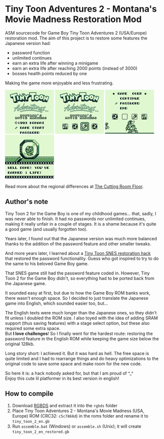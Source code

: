 # Tiny Toon Adventures 2 - Montana's Movie Madness Restoration Mod
ASM sourcecode for Game Boy Tiny Toon Adventures 2 (USA/Europe) restoration mod. The aim of this project is to restore some features the Japanese version had:

- password function
- unlimited continues
- earn an extra life after winning a minigame
- earn an extra life after reaching 2000 points (instead of 3000)
- bosses health points reduced by one

Making the game more enjoyable and less frustrating.

![Title screen with password menu](screenshots/title_screen.png)
![Title screen with password feature](screenshots/screenshot0.png)
![Game over screen with password feature](screenshots/screenshot1.png)
![Extra life earnt in minigame](screenshots/screenshot2.png)

Read more about the regional differences at [The Cutting Room Floor](https://tcrf.net/Tiny_Toon_Adventures_2:_Montana%27s_Movie_Madness#Regional_Differences).



## Author's note
Tiny Toon 2 for the Game Boy is one of my childhood games... that, sadly, I was never able to finish. It had no passwords nor unlimited continues, making it really unfair in a couple of stages. It is a shame because it's quite a good game (and usually forgotten too).

Years later, I found out that the Japanese version was much more balanced thanks to the addition of the password feature and other smaller tweaks.

And more years later, I learned about a [Tiny Toon SNES restoration hack](https://www.timeextension.com/features/best-of-2024-konami-butchered-this-snes-classic-so-we-fixed-it) that restored the password functionality. Guess who got inspired to try to do the same to his beloved Game Boy game.

That SNES game still had the password feature coded in. However, Tiny Toon 2 for the Game Boy didn't, so everything had to be ported back from the Japanese game.

It sounded easy at first, but due to how the Game Boy ROM banks work, there wasn't enough space. So I decided to just translate the Japanese game into English, which sounded easier too, but...

The English texts were much longer than the Japanese ones, so they didn't fit unless I doubled the ROM size. I also toyed with the idea of adding SRAM support (thus saving features) with a stage select option, but these also required some extra space.<br/>
But **I love challenges**! So I finally went for the hardest route: restoring the password feature in the English ROM while keeping the game size below the original 128kb.

Long story short: I achieved it. But it was hard as hell. The free space is quite limited and I had to rearrange things and do heavy optimizations to the original code to save some space and make room for the new code.

So here it is: a hack nobody asked for, but that I am proud of ^_^<br/>
Enjoy this cute lil platformer in its best version in english!



## How to compile
1. Download [RGBDS](https://github.com/rednex/rgbds/) and extract it into the `rgbds` folder
2. Place Tiny Toon Adventures 2 - Montana's Movie Madness (USA, Europe) ROM (CRC32: `c5c7868d`) in the roms folder and rename it to `tiny_toon_2_en.gb`
3. Run `assemble.bat` (Windows) or `assemble.sh` (Unix); it will create `tiny_toon_2_en_restored.gb`
